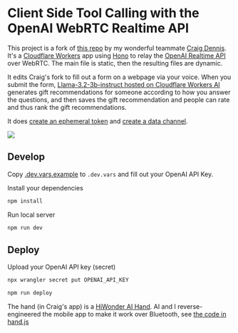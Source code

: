 # Client Side Tool Calling with the OpenAI WebRTC Realtime API

This project is a fork of [this repo](https://github.com/craigsdennis/talk-to-javascript-openai-workers) by my wonderful teammate [Craig Dennis](https://x.com/craigsdennis). It's a [Cloudflare Workers](https://developers.cloudflare.com) app using [Hono](https://honojs.dev) to relay the [OpenAI Realtime API](https://platform.openai.com/docs/api-reference/realtime) over WebRTC. The main file is static, then the resulting files are dynamic.

It edits Craig's fork to fill out a form on a webpage via your voice. When you submit the form, [Llama-3.2-3b-instruct hosted on Cloudflare Workers AI](https://developers.cloudflare.com/workers-ai/models/llama-3.2-3b-instruct/) generates gift recommendations for someone according to how you answer the questions, and then saves the gift recommendation and people can rate and thus rank the gift recommendations.

It does [create an ephemeral token](https://platform.openai.com/docs/guides/realtime-webrtc#creating-an-ephemeral-token) and [create a data channel](https://platform.openai.com/docs/guides/realtime-webrtc#sending-and-receiving-events).

[<img src="https://img.youtube.com/vi/TcOytsfva0o/0.jpg">](https://youtu.be/TcOytsfva0o "Client Side Tool Calling with the OpenAI WebRTC Realtime API")


## Develop

Copy [.dev.vars.example](./.dev.vars.example) to `.dev.vars` and fill out your OpenAI API Key.

Install your dependencies

```bash
npm install
```

Run local server

```bash
npm run dev
```

## Deploy

Upload your OpenAI API key (secret)

```bash
npx wrangler secret put OPENAI_API_KEY
```

```bash
npm run deploy
```

The hand (in Craig's app) is a [HiWonder AI Hand](https://www.hiwonder.com/products/aihand?variant=41022039654487). AI and I reverse-engineered the mobile app to make it work over Bluetooth, see [the code in hand.js](./public/hand.js)
